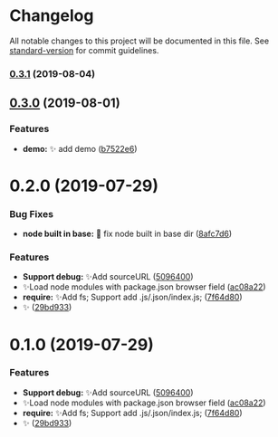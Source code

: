 # Changelog

All notable changes to this project will be documented in this file. See [standard-version](https://github.com/conventional-changelog/standard-version) for commit guidelines.

### [0.3.1](https://github.com/vivaxy/NiB/compare/v0.3.0...v0.3.1) (2019-08-04)



## [0.3.0](https://github.com/vivaxy/NiB/compare/v0.2.0...v0.3.0) (2019-08-01)


### Features

* **demo:** :sparkles: add demo ([b7522e6](https://github.com/vivaxy/NiB/commit/b7522e6))



<a name="0.2.0"></a>
# 0.2.0 (2019-07-29)


### Bug Fixes

* **node built in base:** :bug: fix node built in base dir ([8afc7d6](https://github.com/vivaxy/NiB/commit/8afc7d6))


### Features

* **Support debug:** :sparkles:Add sourceURL ([5096400](https://github.com/vivaxy/NiB/commit/5096400))
* :sparkles:Load node modules with package.json browser field ([ac08a22](https://github.com/vivaxy/NiB/commit/ac08a22))
* **require:** :sparkles:Add fs; Support add .js/.json/index.js; ([7f64d80](https://github.com/vivaxy/NiB/commit/7f64d80))
* :sparkles: ([29bd933](https://github.com/vivaxy/NiB/commit/29bd933))



<a name="0.1.0"></a>
# 0.1.0 (2019-07-29)


### Features

* **Support debug:** :sparkles:Add sourceURL ([5096400](https://github.com/vivaxy/NiB/commit/5096400))
* :sparkles:Load node modules with package.json browser field ([ac08a22](https://github.com/vivaxy/NiB/commit/ac08a22))
* **require:** :sparkles:Add fs; Support add .js/.json/index.js; ([7f64d80](https://github.com/vivaxy/NiB/commit/7f64d80))
* :sparkles: ([29bd933](https://github.com/vivaxy/NiB/commit/29bd933))

